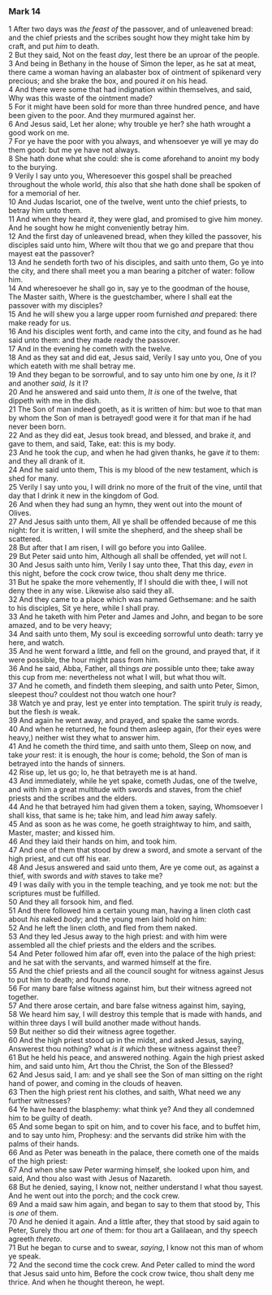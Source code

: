 ### Mark 14

1 After two days was *the feast of* the passover, and of unleavened bread: and the chief priests and the scribes sought how they might take him by craft, and put *him* to death.  
2 But they said, Not on the feast *day*, lest there be an uproar of the people.  
3 And being in Bethany in the house of Simon the leper, as he sat at meat, there came a woman having an alabaster box of ointment of spikenard very precious; and she brake the box, and poured *it* on his head.  
4 And there were some that had indignation within themselves, and said, Why was this waste of the ointment made?  
5 For it might have been sold for more than three hundred pence, and have been given to the poor. And they murmured against her.  
6 And Jesus said, Let her alone; why trouble ye her? she hath wrought a good work on me.  
7 For ye have the poor with you always, and whensoever ye will ye may do them good: but me ye have not always.  
8 She hath done what she could: she is come aforehand to anoint my body to the burying.  
9 Verily I say unto you, Wheresoever this gospel shall be preached throughout the whole world, *this* also that she hath done shall be spoken of for a memorial of her.  
10 And Judas Iscariot, one of the twelve, went unto the chief priests, to betray him unto them.  
11 And when they heard *it*, they were glad, and promised to give him money. And he sought how he might conveniently betray him.  
12 And the first day of unleavened bread, when they killed the passover, his disciples said unto him, Where wilt thou that we go and prepare that thou mayest eat the passover?  
13 And he sendeth forth two of his disciples, and saith unto them, Go ye into the city, and there shall meet you a man bearing a pitcher of water: follow him.  
14 And wheresoever he shall go in, say ye to the goodman of the house, The Master saith, Where is the guestchamber, where I shall eat the passover with my disciples?  
15 And he will shew you a large upper room furnished *and* prepared: there make ready for us.  
16 And his disciples went forth, and came into the city, and found as he had said unto them: and they made ready the passover.  
17 And in the evening he cometh with the twelve.  
18 And as they sat and did eat, Jesus said, Verily I say unto you, One of you which eateth with me shall betray me.  
19 And they began to be sorrowful, and to say unto him one by one, *Is* it I? and another *said, Is* it I?  
20 And he answered and said unto them, *It is* one of the twelve, that dippeth with me in the dish.  
21 The Son of man indeed goeth, as it is written of him: but woe to that man by whom the Son of man is betrayed! good were it for that man if he had never been born.  
22 And as they did eat, Jesus took bread, and blessed, and brake *it*, and gave to them, and said, Take, eat: this is my body.  
23 And he took the cup, and when he had given thanks, he gave *it* to them: and they all drank of it.  
24 And he said unto them, This is my blood of the new testament, which is shed for many.  
25 Verily I say unto you, I will drink no more of the fruit of the vine, until that day that I drink it new in the kingdom of God.  
26 And when they had sung an hymn, they went out into the mount of Olives.  
27 And Jesus saith unto them, All ye shall be offended because of me this night: for it is written, I will smite the shepherd, and the sheep shall be scattered.  
28 But after that I am risen, I will go before you into Galilee.  
29 But Peter said unto him, Although all shall be offended, yet *will* not I.  
30 And Jesus saith unto him, Verily I say unto thee, That this day, *even* in this night, before the cock crow twice, thou shalt deny me thrice.  
31 But he spake the more vehemently, If I should die with thee, I will not deny thee in any wise. Likewise also said they all.  
32 And they came to a place which was named Gethsemane: and he saith to his disciples, Sit ye here, while I shall pray.  
33 And he taketh with him Peter and James and John, and began to be sore amazed, and to be very heavy;  
34 And saith unto them, My soul is exceeding sorrowful unto death: tarry ye here, and watch.  
35 And he went forward a little, and fell on the ground, and prayed that, if it were possible, the hour might pass from him.  
36 And he said, Abba, Father, all things *are* possible unto thee; take away this cup from me: nevertheless not what I will, but what thou wilt.  
37 And he cometh, and findeth them sleeping, and saith unto Peter, Simon, sleepest thou? couldest not thou watch one hour?  
38 Watch ye and pray, lest ye enter into temptation. The spirit truly *is* ready, but the flesh *is* weak.  
39 And again he went away, and prayed, and spake the same words.  
40 And when he returned, he found them asleep again, (for their eyes were heavy,) neither wist they what to answer him.  
41 And he cometh the third time, and saith unto them, Sleep on now, and take *your* rest: it is enough, the hour is come; behold, the Son of man is betrayed into the hands of sinners.  
42 Rise up, let us go; lo, he that betrayeth me is at hand.  
43 And immediately, while he yet spake, cometh Judas, one of the twelve, and with him a great multitude with swords and staves, from the chief priests and the scribes and the elders.  
44 And he that betrayed him had given them a token, saying, Whomsoever I shall kiss, that same is he; take him, and lead *him* away safely.  
45 And as soon as he was come, he goeth straightway to him, and saith, Master, master; and kissed him.  
46 And they laid their hands on him, and took him.  
47 And one of them that stood by drew a sword, and smote a servant of the high priest, and cut off his ear.  
48 And Jesus answered and said unto them, Are ye come out, as against a thief, with swords and *with* staves to take me?  
49 I was daily with you in the temple teaching, and ye took me not: but the scriptures must be fulfilled.  
50 And they all forsook him, and fled.  
51 And there followed him a certain young man, having a linen cloth cast about *his* naked *body*; and the young men laid hold on him:  
52 And he left the linen cloth, and fled from them naked.  
53 And they led Jesus away to the high priest: and with him were assembled all the chief priests and the elders and the scribes.  
54 And Peter followed him afar off, even into the palace of the high priest: and he sat with the servants, and warmed himself at the fire.  
55 And the chief priests and all the council sought for witness against Jesus to put him to death; and found none.  
56 For many bare false witness against him, but their witness agreed not together.  
57 And there arose certain, and bare false witness against him, saying,  
58 We heard him say, I will destroy this temple that is made with hands, and within three days I will build another made without hands.  
59 But neither so did their witness agree together.  
60 And the high priest stood up in the midst, and asked Jesus, saying, Answerest thou nothing? what *is it which* these witness against thee?  
61 But he held his peace, and answered nothing. Again the high priest asked him, and said unto him, Art thou the Christ, the Son of the Blessed?  
62 And Jesus said, I am: and ye shall see the Son of man sitting on the right hand of power, and coming in the clouds of heaven.  
63 Then the high priest rent his clothes, and saith, What need we any further witnesses?  
64 Ye have heard the blasphemy: what think ye? And they all condemned him to be guilty of death.  
65 And some began to spit on him, and to cover his face, and to buffet him, and to say unto him, Prophesy: and the servants did strike him with the palms of their hands.  
66 And as Peter was beneath in the palace, there cometh one of the maids of the high priest:  
67 And when she saw Peter warming himself, she looked upon him, and said, And thou also wast with Jesus of Nazareth.  
68 But he denied, saying, I know not, neither understand I what thou sayest. And he went out into the porch; and the cock crew.  
69 And a maid saw him again, and began to say to them that stood by, This is *one* of them.  
70 And he denied it again. And a little after, they that stood by said again to Peter, Surely thou art *one* of them: for thou art a Galilaean, and thy speech agreeth *thereto*.  
71 But he began to curse and to swear, *saying*, I know not this man of whom ye speak.  
72 And the second time the cock crew. And Peter called to mind the word that Jesus said unto him, Before the cock crow twice, thou shalt deny me thrice. And when he thought thereon, he wept.  
